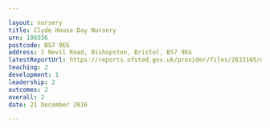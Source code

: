 ```yaml
---

layout: nursery
title: Clyde House Day Nursery
urn: 106936
postcode: BS7 9EG
address: 1 Nevil Road, Bishopston, Bristol, BS7 9EG
latestReportUrl: https://reports.ofsted.gov.uk/provider/files/2633165/urn/106936.pdf
teaching: 2
development: 1
leadership: 2
outcomes: 2
overall: 2
date: 21 December 2016

---
```

